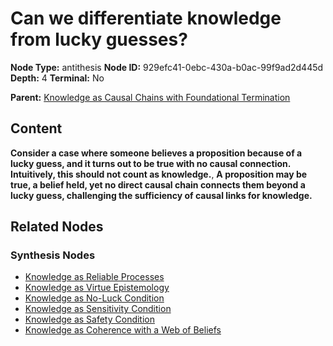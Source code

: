 # Can we differentiate knowledge from lucky guesses?

**Node Type:** antithesis
**Node ID:** 929efc41-0ebc-430a-b0ac-99f9ad2d445d
**Depth:** 4
**Terminal:** No

**Parent:** [Knowledge as Causal Chains with Foundational Termination](knowledge-as-causal-chains-with-foundational-termination-synthesis-d8492293-8dd2-4155-909c-3d730712628f.md)

## Content

**Consider a case where someone believes a proposition because of a lucky guess, and it turns out to be true with no causal connection. Intuitively, this should not count as knowledge.**, **A proposition may be true, a belief held, yet no direct causal chain connects them beyond a lucky guess, challenging the sufficiency of causal links for knowledge.**

## Related Nodes

### Synthesis Nodes

- [Knowledge as Reliable Processes](knowledge-as-reliable-processes-synthesis-c4d4e43e-227d-4cd8-93ac-f1259fdede79.md)
- [Knowledge as Virtue Epistemology](knowledge-as-virtue-epistemology-synthesis-86b690dc-15d8-4db2-b679-2ff8922903ff.md)
- [Knowledge as No-Luck Condition](knowledge-as-no-luck-condition-synthesis-7e33981e-8873-4314-af8a-0d641983d287.md)
- [Knowledge as Sensitivity Condition](knowledge-as-sensitivity-condition-synthesis-4fc40b91-8e99-4251-8515-df97c3328311.md)
- [Knowledge as Safety Condition](knowledge-as-safety-condition-synthesis-90327c69-5f47-427c-b9cb-dacef131d199.md)
- [Knowledge as Coherence with a Web of Beliefs](knowledge-as-coherence-with-a-web-of-beliefs-synthesis-97c47186-951c-4250-9df9-bfa2ff23176a.md)
